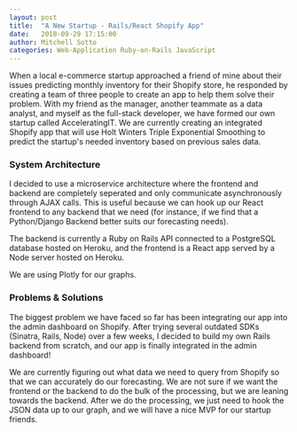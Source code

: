 ```yaml
---
layout: post
title:  "A New Startup - Rails/React Shopify App"
date:   2018-09-29 17:15:00
author: Mitchell Sotto
categories: Web-Application Ruby-on-Rails JavaScript
---
```

When a local e-commerce startup approached a friend of mine about their issues predicting monthly inventory for their Shopify store, he responded by creating a team of three people to create an app to help them solve their problem. With my friend as the manager, another teammate as a data analyst, and myself as the full-stack developer, we have formed our own startup called AcceleratingIT. We are currently creating an integrated Shopify app that will use Holt Winters Triple Exponential Smoothing to predict the startup's needed inventory based on previous sales data.

### System Architecture
I decided to use a microservice architecture where the frontend and backend are completely seperated and only communicate asynchronously through AJAX calls. This is useful because we can hook up our React frontend to any backend that we need (for instance, if we find that a Python/Django Backend better suits our forecasting needs).

The backend is currently a Ruby on Rails API connected to a PostgreSQL database hosted on Heroku, and the frontend is a React app served by a Node server hosted on Heroku.

We are using Plotly for our graphs.

### Problems & Solutions
The biggest problem we have faced so far has been integrating our app into the admin dashboard on Shopify. After trying several outdated SDKs (Sinatra, Rails, Node) over a few weeks, I decided to build my own Rails backend from scratch, and our app is finally integrated in the admin dashboard!

We are currently figuring out what data we need to query from Shopify so that we can accurately do our forecasting. We are not sure if we want the frontend or the backend to do the bulk of the processing, but we are leaning towards the backend. After we do the processing, we just need to hook the JSON data up to our graph, and we will have a nice MVP for our startup friends.
